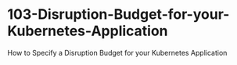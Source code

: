 # 103-Disruption-Budget-for-your-Kubernetes-Application
How to Specify a Disruption Budget for your Kubernetes Application
